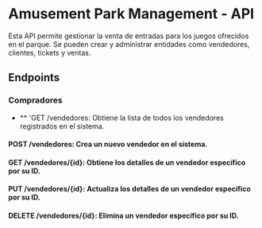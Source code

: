 # Amusement Park Management - API

Esta API permite gestionar la venta de entradas para los juegos ofrecidos en el parque. 
Se pueden crear y administrar entidades como vendedores, clientes, tickets y ventas.

## Endpoints
### Compradores
- ** 'GET /vendedores: Obtiene la lista de todos los vendedores registrados en el sistema.
#### POST /vendedores: Crea un nuevo vendedor en el sistema.
#### GET /vendedores/{id}: Obtiene los detalles de un vendedor específico por su ID.
#### PUT /vendedores/{id}: Actualiza los detalles de un vendedor específico por su ID.
#### DELETE /vendedores/{id}: Elimina un vendedor específico por su ID.
